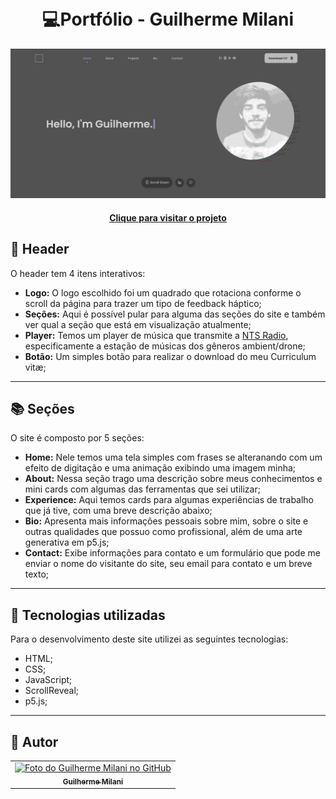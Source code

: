 <h1 align="center">
  <br>💻Portfólio - Guilherme Milani
</h1>

![Resultado final do projeto](assets/images/preview.png)

<h4 align="center"><a href="https://guimilani.github.io/">Clique para visitar o projeto</a></h4>

## 📜 Header

O header tem 4 itens interativos:

- **Logo:** O logo escolhido foi um quadrado que rotaciona conforme o scroll da página para trazer um tipo de feedback háptico;
- **Seções:** Aqui é possível pular para alguma das seções do site e também ver qual a seção que está em visualização atualmente;
- **Player:** Temos um player de música que transmite a [NTS Radio](https://www.nts.live/), especificamente a estação de músicas dos gêneros ambient/drone;
- **Botão:** Um simples botão para realizar o download do meu Curriculum vitæ;

---

## 📚 Seções

O site é composto por 5 seções:

- **Home:** Nele temos uma tela simples com frases se alteranando com um efeito de digitação e uma animação exibindo uma imagem minha;
- **About:** Nessa seção trago uma descrição sobre meus conhecimentos e mini cards com algumas das ferramentas que sei utilizar;
- **Experience:** Aqui temos cards para algumas experiências de trabalho que já tive, com uma breve descrição abaixo;
- **Bio:** Apresenta mais informações pessoais sobre mim, sobre o site e outras qualidades que possuo como profissional, além de uma arte generativa em p5.js;
- **Contact:** Exibe informações para contato e um formulário que pode me enviar o nome do visitante do site, seu email para contato e um breve texto;

---

## 💼 Tecnologias utilizadas

Para o desenvolvimento deste site utilizei as seguintes tecnologias:

- HTML;
- CSS;
- JavaScript;
- ScrollReveal;
- p5.js;

---

<h2>👤 Autor</h2>

<table>
  <tr>
    <td align="center">
      <a href="https://github.com/guimilani">
        <img src="https://github.com/guimilani.png" width="100px;" alt="Foto do Guilherme Milani no GitHub"/><br>
        <sub>
          <b>Guilherme Milani</b>
        </sub>
      </a>
    </td>
  </tr>
</table>